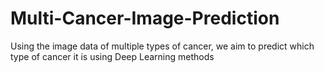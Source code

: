 # Multi-Cancer-Image-Prediction
Using the image data of multiple types of cancer, we aim to predict which type of cancer it is using Deep Learning methods
